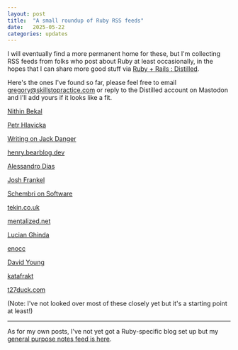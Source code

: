 ```yaml
---
layout: post
title:  "A small roundup of Ruby RSS feeds"
date:   2025-05-22
categories: updates
---
```


I will eventually find a more permanent home for these, but I'm collecting RSS feeds from folks who post about Ruby at least occasionally, in the hopes that I can share more good stuff via [Ruby + Rails : Distilled](https://ruby.social/@distilled).

Here's the ones I've found so far, please feel free to email [gregory@skillstopractice.com](mailto:gregory@skillstopratice.com) or reply to the Distilled account on Mastodon and I'll add yours if it looks like a fit.

[Nithin Bekal](https://nithinbekal.com/feed.xml)

[Petr Hlavicka](https://petr.codes/feed.xml)

[Writing on Jack Danger](https://jackdanger.com/writing/index.xml)

[henry.bearblog.dev](https://henry.bearblog.dev/feed/?type=rss)

[Alessandro Dias](https://adbatista.github.io/feed.xml)

[Josh Frankel](https://joshfrankel.me/feed.xml)

[Schembri on Software](https://schembri.me/rss/)

[tekin.co.uk](https://tekin.co.uk/atom.xml)

[mentalized.net](https://mentalized.net/journal/entries.xml)

[Lucian Ghinda](https://allaboutcoding.ghinda.com/rss.xml)

[enocc](https://enocc.com/feed.xml)

[David Young](https://dcyoung.dev/feed.xml)

[katafrakt](https://katafrakt.me/feed.xml)

[t27duck.com](https://t27duck.com/posts.xml)

(Note: I've not looked over most of these closely yet but it's a starting point at least!)

---

As for my own posts, I've not yet got a Ruby-specific blog set up but my [general purpose notes feed is here](https://notes.skillstopractice.com/feed.xml).
